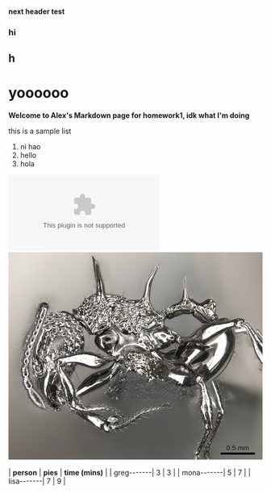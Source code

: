 #### next header test
### hi
## h
# yoooooo

**Welcome to Alex's Markdown page for homework1, idk what I'm doing**

this is a sample list
1. ni hao
2. hello
3. hola

![test link](google.com)
![some species](images/acanthomyrmex_ferox.jpg)

| **person** | **pies**   |  **time (mins)** | 
| greg-------| 3          | 3                |
| mona-------| 5          | 7                | 
| lisa-------| 7          | 9                | 
